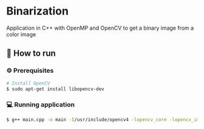# Binarization
Application in C++ with OpenMP and OpenCV to get a binary image from a color image

## :construction_worker: How to run

### :gear: Prerequisites

```bash
# Install OpenCV
$ sudo apt-get install libopencv-dev
```
### 💻 Running application
```bash
$ g++ main.cpp -o main -I/usr/include/opencv4 -lopencv_core -lopencv_imgcodecs -lopencv_highgui -fopenmp
```
